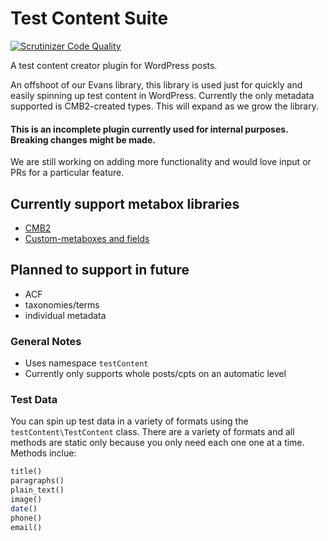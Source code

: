 # Test Content Suite

[![Scrutinizer Code Quality](https://scrutinizer-ci.com/g/oldtownmedia/test-content-suite/badges/quality-score.png?b=master)](https://scrutinizer-ci.com/g/oldtownmedia/test-content-suite/?branch=master)

A test content creator plugin for WordPress posts.

An offshoot of our Evans library, this library is used just for quickly and easily spinning up test content in WordPress. Currently the only metadata supported is CMB2-created types. This will expand as we grow the library.

#### This is an incomplete plugin currently used for internal purposes. Breaking changes might be made. 

We are still working on adding more functionality and would love input or PRs for a particular feature.

## Currently support metabox libraries
* [CMB2](https://github.com/WebDevStudios/CMB2)
* [Custom-metaboxes and fields](https://github.com/WebDevStudios/Custom-Metaboxes-and-Fields-for-WordPress)

## Planned to support in future
* ACF
* taxonomies/terms
* individual metadata

### General Notes
* Uses namespace `testContent`
* Currently only supports whole posts/cpts on an automatic level


### Test Data

You can spin up test data in a variety of formats using the `testContent\TestContent` class. There are a variety of formats and all methods are static only because you only need each one one at a time. Methods inclue: 

```php
title()
paragraphs()
plain_text()
image()
date()
phone()
email()
```